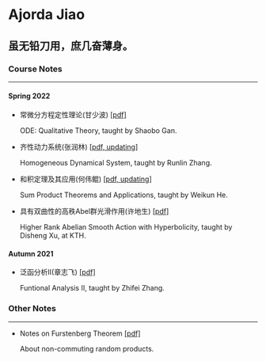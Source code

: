 # Ajorda Jiao

## 虽无铅刀用，庶几奋薄身。

### Course Notes

------

#### Spring 2022

- 常微分方程定性理论(甘少波) [[pdf]](http://ajordajiao.github.io/Course_Notes/ODE_Qualitative_Theory.pdf?raw=true)

  ODE: Qualitative Theory, taught by Shaobo Gan.

- 齐性动力系统(张润林) [[pdf, updating]](http://ajordajiao.github.io/Course_Notes/Homogeneous_Dynamics.pdf?raw=true)

  Homogeneous Dynamical System, taught by Runlin Zhang.

- 和积定理及其应用(何伟鲲) [[pdf, updating]](http://ajordajiao.github.io/Course_Notes/Sum_Product.pdf?raw=true)

  Sum Product Theorems and Applications, taught by Weikun He.
  
- 具有双曲性的高秩Abel群光滑作用(许地生) [[pdf]](http://ajordajiao.github.io/Course_Notes/Higher_Rank_Abelian_Smooth_Action_with_Hyperbolicity.pdf?raw=true)

  Higher Rank Abelian Smooth Action with Hyperbolicity, taught by Disheng Xu, at KTH.

#### Autumn 2021

- 泛函分析II(章志飞) [[pdf]](http://ajordajiao.github.io/Course_Notes/Funtional_Analysis_II.pdf?raw=true)

  Funtional Analysis II, taught by Zhifei Zhang.
  
### Other Notes

------

 - Notes on Furstenberg Theorem [[pdf]](http://ajordajiao.github.io/Other_Notes/Notes_on_Furstenberg_Theorem.pdf?raw=true)
   
   About non-commuting random products.

